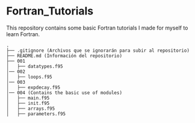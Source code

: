 # Fortran_Tutorials

This repository contains some basic Fortran tutorials I made for myself to learn Fortran. 

```
.
├── .gitignore (Archivos que se ignorarán para subir al repositorio)
├── README.md (Información del repositorio)
├── 001 
│   ├── datatypes.f95
│── 002
│   ├── loops.f95
│── 003
│   ├── expdecay.f95
│── 004 (Contains the basic use of modules)
│   ├── main.f95
│   ├── init.f95
│   ├── arrays.f95
│   ├── parameters.f95





```
